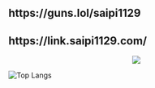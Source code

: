 <h2>https://guns.lol/saipi1129</h2>
<h2>https://link.saipi1129.com/</h2>

<p align="center">
  <a href="https://skillicons.dev">
    <img src="https://skillicons.dev/icons?i=azure,cloudflare,vercel,heroku,linux,redhat,kalimysql,vim,dockerpostman,py,html,c,flask,bots
" />
  </a>
</p>
    
![Top Langs](https://github-readme-stats.vercel.app/api/top-langs/?username=saipi-1129&layout=compact&theme=onedark)



